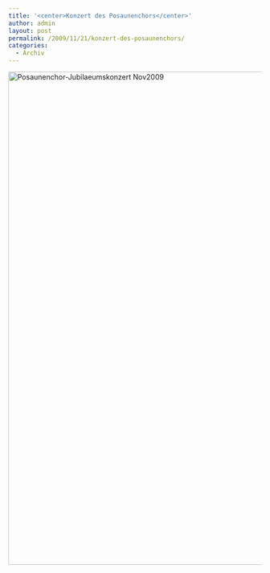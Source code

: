 ```yaml
---
title: '<center>Konzert des Posaunenchors</center>'
author: admin
layout: post
permalink: /2009/11/21/konzert-des-posaunenchors/
categories:
  - Archiv
---
```

<img src="http://www.ekg-heidelsheim.de/wp-content/uploads/2009/11/Posaunenchor-Jubilaeumskonzert-Nov2009.jpg" alt="Posaunenchor-Jubilaeumskonzert Nov2009" title="Posaunenchor-Jubilaeumskonzert Nov2009" width="738" height="982" class="aligncenter size-full wp-image-190" />